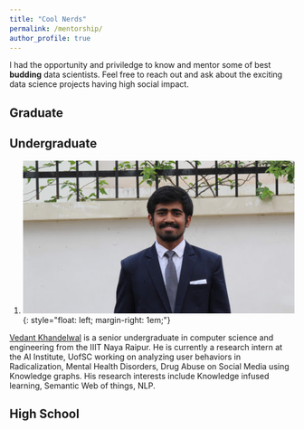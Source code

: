 ```yaml
---
title: "Cool Nerds"
permalink: /mentorship/
author_profile: true
---
```

I had the opportunity and priviledge to know and mentor some of best **budding** data scientists. Feel free to reach out and ask about the exciting data science projects having high social impact. 

## Graduate

## Undergraduate

1. ![Vedant Khandelwal](/images/vedant.jpg){: style="float: left; margin-right: 1em;"}


[Vedant Khandelwal](https://www.linkedin.com/in/khvedant/) is a senior undergraduate in computer science and engineering from the IIIT Naya Raipur. He is currently a research intern at the AI Institute, UofSC working on analyzing user behaviors in Radicalization, Mental Health Disorders, Drug Abuse on Social Media using Knowledge graphs. His research interests include Knowledge infused learning, Semantic Web of things, NLP. 

## High School 